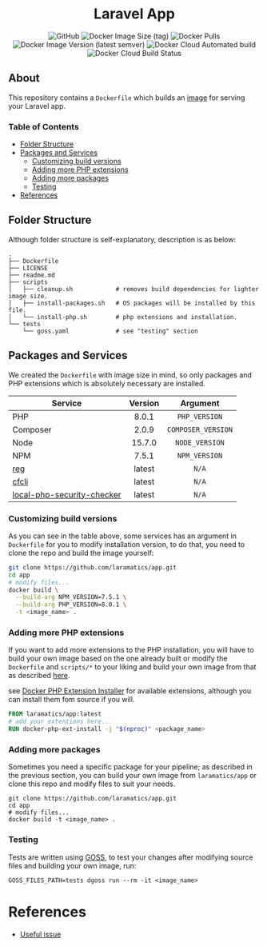 <div align="center">

# Laravel App

![GitHub](https://img.shields.io/github/license/laramatics/app)
![Docker Image Size (tag)](https://img.shields.io/docker/image-size/laramatics/app/latest)
![Docker Pulls](https://img.shields.io/docker/pulls/laramatics/app)
![Docker Image Version (latest semver)](https://img.shields.io/docker/v/laramatics/app)
![Docker Cloud Automated build](https://img.shields.io/docker/cloud/automated/laramatics/app)
![Docker Cloud Build Status](https://img.shields.io/docker/cloud/build/laramatics/app)

</div>

## About

This repository contains a `Dockerfile` which builds an [image](https://hub.docker.com/r/laramatics/app)
for serving your Laravel app.

### Table of Contents

- [Folder Structure](#folder-structure)
- [Packages and Services](#packages-and-services)
    - [Customizing build versions](#customizing-build-versions)
    - [Adding more PHP extensions](#adding-more-php-extensions)
    - [Adding more packages](#adding-more-packages)
    - [Testing](#testing)
- [References](#references)

## Folder Structure

Although folder structure is self-explanatory, description is as below:

```
.
├── Dockerfile
├── LICENSE
├── readme.md
├── scripts
│   ├── cleanup.sh            # removes build dependencies for lighter image size.
│   ├── install-packages.sh   # OS packages will be installed by this file.
│   └── install-php.sh        # php extensions and installation.
└── tests
    └── goss.yaml             # see "testing" section
```

## Packages and Services

We created the `Dockerfile` with image size in mind, so only packages and PHP extensions which is absolutely necessary
are installed.

|Service|Version|Argument|
|---|:---:|:---:|
|PHP|8.0.1|`PHP_VERSION`|
|Composer|2.0.9|`COMPOSER_VERSION`|
|Node|15.7.0|`NODE_VERSION`|
|NPM|7.5.1|`NPM_VERSION`|
|[reg](https://github.com/genuinetools/reg)|latest|`N/A`|
|[cfcli](https://github.com/danielpigott/cloudflare-cli)|latest|`N/A`|
|[local-php-security-checker](https://github.com/fabpot/local-php-security-checker)|latest|`N/A`|

### Customizing build versions

As you can see in the table above, some services has an argument in `Dockerfile` for you to modify installation version,
to do that, you need to clone the repo and build the image yourself:

```bash
git clone https://github.com/laramatics/app.git
cd app
# modify files...
docker build \
  --build-arg NPM_VERSION=7.5.1 \
  --build-arg PHP_VERSION=8.0.1 \
  -t <image_name> .
```

### Adding more PHP extensions

If you want to add more extensions to the PHP installation, you will have to build your own image based on the one
already built or modify the `Dockerfile` and `scripts/*` to your liking and build your own image from that as
described [here](#adding-more-packages).

see [Docker PHP Extension Installer](https://github.com/mlocati/docker-php-extension-installer)
for available extensions, although you can install them fom source if you will.

```dockerfile
FROM laramatics/app:latest
# add your extentions here...
RUN docker-php-ext-install -j "$(nproc)" <package_name>
```

### Adding more packages

Sometimes you need a specific package for your pipeline; as described in the previous section, you can build your own
image from `laramatics/app` or clone this repo and modify files to suit your needs.

```shell
git clone https://github.com/laramatics/app.git
cd app
# modify files...
docker build -t <image_name> .
```

### Testing

Tests are written using [GOSS](https://github.com/aelsabbahy/goss/tree/master/extras/dcgoss), to test your changes after
modifying source files and building your own image, run:

```shell
GOSS_FILES_PATH=tests dgoss run --rm -it <image_name>
```

# References

- [Useful issue](https://github.com/docker-library/php/issues/1049)